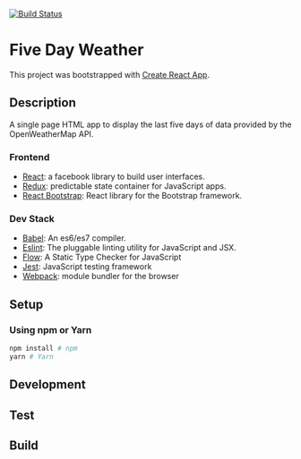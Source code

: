 [![Build Status](https://travis-ci.org/RichardWithnell/five-day-weather.svg?branch=master)](https://travis-ci.org/RichardWithnell/five-day-weather)

# Five Day Weather

This project was bootstrapped with [Create React App](https://github.com/facebookincubator/create-react-app).

## Description

A single page HTML app to display the last five days of data provided by the OpenWeatherMap API.

### Frontend
* [React](https://facebook.github.io/react/): a facebook library to build user interfaces.
* [Redux](http://redux.js.org/): predictable state container for JavaScript apps.
* [React Bootstrap](https://react-bootstrap.github.io/): React library for the Bootstrap framework.

### Dev Stack
* [Babel](https://babeljs.io/): An es6/es7 compiler.
* [Eslint](http://eslint.org/): The pluggable linting utility for JavaScript and JSX.
* [Flow](http://flow.org/): A Static Type Checker for JavaScript
* [Jest](https://facebook.github.io/jest/): JavaScript testing framework
* [Webpack](http://webpack.github.io/): module bundler for the browser

## Setup

### Using npm or Yarn

```bash
npm install # npm
yarn # Yarn
```

## Development

## Test

## Build

